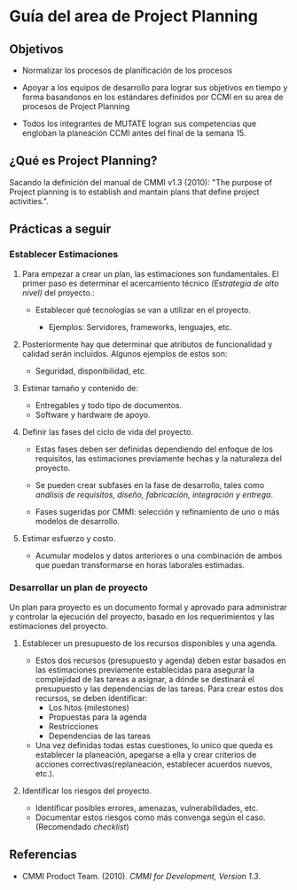 # Guía del area de Project Planning

## Objetivos

- Normalizar los procesos de planificación de los procesos

- Apoyar a los equipos de desarrollo para lograr sus objetivos en tiempo y forma  basandonos en los estándares definidos por CCMI en su area de procesos de Project Planning

- Todos los integrantes de MUTATE logran sus competencias que engloban la planeación CCMI antes del final de la semana 15.

## ¿Qué es Project Planning?

Sacando la definición del manual de CMMI v1.3 (2010): "The purpose of Project planning is to establish and mantain plans that define project activities.".

## Prácticas a seguir

### Establecer Estimaciones

1. Para empezar a crear un plan, las estimaciones son fundamentales. El primer paso es determinar el acercamiento técnico *(Estrategia de alto nivel)* del proyecto.:

    - Establecer qué tecnologías se van a utilizar en el proyecto.

      - Ejemplos: Servidores, frameworks, lenguajes, etc.

2. Posteriormente hay que determinar que atributos de funcionalidad y calidad serán incluidos. Algunos ejemplos de estos son:

    - Seguridad, disponibilidad, etc.

3. Estimar tamaño y contenido de:

    - Entregables y todo tipo de documentos.
    - Software y hardware de apoyo.

4. Definir las fases del ciclo de vida del proyecto.

   - Estas fases deben ser definidas dependiendo del enfoque de los requisitos, las estimaciones previamente hechas y la naturaleza del proyecto.

   - Se pueden crear subfases en la fase de desarrollo, tales como *análisis de requisitos, diseño, fabricación, integración y entrega*.

   - Fases sugeridas por CMMI: selección y refinamiento de uno o más modelos de desarrollo.

5. Estimar esfuerzo y costo.
    - Acumular modelos y datos anteriores o una combinación de ambos que puedan transformarse en horas laborales estimadas.

### Desarrollar un plan de proyecto

Un plan para proyecto es un documento formal y aprovado para administrar y controlar la ejecución del proyecto, basado en los requerimientos y las estimaciones del proyecto.

1. Establecer un presupuesto de los recursos disponibles y una agenda.
    - Estos dos recursos (presupuesto y agenda) deben estar basados en las estimaciones previamente establecidas para asegurar la complejidad de las tareas a asignar, a dónde se destinará el presupuesto y las dependencias de las tareas. Para crear estos dos recursos, se deben identificar:
      - Los hitos (milestones)
      - Propuestas para la agenda
      - Restricciones
      - Dependencias de las tareas
    - Una vez definidas todas estas cuestiones, lo unico que queda es establecer la planeación, apegarse a ella y crear criterios de acciones correctivas(replaneación, establecer acuerdos nuevos, etc.).
2. Identificar los riesgos del proyecto.

    - Identificar posibles errores, amenazas, vulnerabilidades, etc.
    - Documentar estos riesgos como más convenga según el caso. (Recomendado *checklist*)

## Referencias

- CMMI Product Team. (2010). *CMMI for Development, Version 1.3*.
